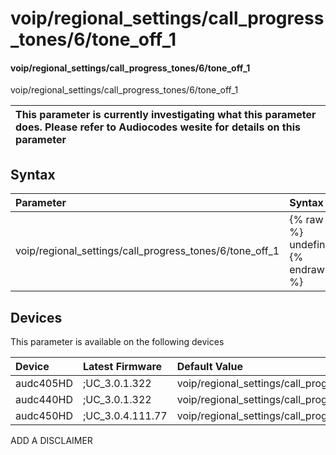 ﻿---
description: voip/regional_settings/call_progress_tones/6/tone_off_1
search: false
---

# voip/regional_settings/call_progress_tones/6/tone_off_1

#### voip/regional_settings/call_progress_tones/6/tone_off_1

voip/regional_settings/call_progress_tones/6/tone_off_1


| This parameter is currently investigating what this parameter does. Please refer to Audiocodes wesite for details on this parameter | 
| :--- |

## Syntax
| Parameter | Syntax |
| :--- | :--- |
|voip/regional_settings/call_progress_tones/6/tone_off_1 | {% raw %} undefined {% endraw %}|

## Devices
This parameter is available on the following devices

| Device | Latest Firmware | Default Value |
|:---|:---|:---|
| audc405HD | ;UC_3.0.1.322 | voip/regional_settings/call_progress_tones/6/tone_off_1=0 
| audc440HD | ;UC_3.0.1.322 | voip/regional_settings/call_progress_tones/6/tone_off_1=0 
| audc450HD | ;UC_3.0.4.111.77 | voip/regional_settings/call_progress_tones/6/tone_off_1=0 

ADD A DISCLAIMER
